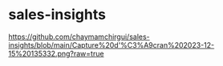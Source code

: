 # sales-insights
https://github.com/chaymamchirgui/sales-insights/blob/main/Capture%20d'%C3%A9cran%202023-12-15%20135332.png?raw=true
